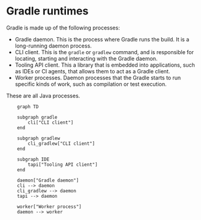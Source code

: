 # Gradle runtimes

Gradle is made up of the following processes:

- Gradle daemon. This is the process where Gradle runs the build. It is a long-running daemon process.
- CLI client. This is the `gradle` or `gradlew` command, and is responsible for locating, starting and interacting with the Gradle daemon. 
- Tooling API client. This a library that is embedded into applications, such as IDEs or CI agents, that allows them to act as a Gradle client.
- Worker processes. Daemon processes that the Gradle starts to run specific kinds of work, such as compilation or test execution.

These are all Java processes.

```mermaid
    graph TD
    
    subgraph gradle
        cli["CLI client"]
    end

    subgraph gradlew
        cli_gradlew["CLI client"]
    end

    subgraph IDE    
        tapi["Tooling API client"]
    end
    
    daemon["Gradle daemon"]
    cli --> daemon
    cli_gradlew --> daemon
    tapi --> daemon
    
    worker["Worker process"]
    daemon --> worker
```
